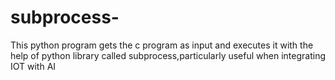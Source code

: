 # subprocess-
This python program gets the c program as input and executes it with the help of python library called subprocess,particularly useful when integrating IOT with AI

